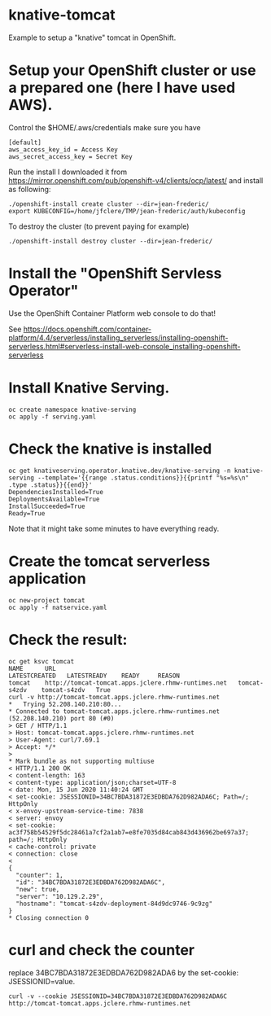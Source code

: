# knative-tomcat
Example to setup a "knative" tomcat in OpenShift.

# Setup your OpenShift cluster or use a prepared one (here I have used AWS).
Control the $HOME/.aws/credentials make sure you have
```
[default]
aws_access_key_id = Access Key
aws_secret_access_key = Secret Key
```
Run the install I downloaded it from https://mirror.openshift.com/pub/openshift-v4/clients/ocp/latest/ and install as following:
```
./openshift-install create cluster --dir=jean-frederic/
export KUBECONFIG=/home/jfclere/TMP/jean-frederic/auth/kubeconfig
```

To destroy the cluster (to prevent paying for example)
```
./openshift-install destroy cluster --dir=jean-frederic/
```
# Install the "OpenShift Servless Operator"
Use the OpenShift Container Platform web console to do that!

See https://docs.openshift.com/container-platform/4.4/serverless/installing_serverless/installing-openshift-serverless.html#serverless-install-web-console_installing-openshift-serverless

# Install Knative Serving.
```
oc create namespace knative-serving
oc apply -f serving.yaml
```

# Check the knative is installed
```
oc get knativeserving.operator.knative.dev/knative-serving -n knative-serving --template='{{range .status.conditions}}{{printf "%s=%s\n" .type .status}}{{end}}'
DependenciesInstalled=True
DeploymentsAvailable=True
InstallSucceeded=True
Ready=True
```
Note that it might take some minutes to have everything ready.

# Create the tomcat serverless application
```
oc new-project tomcat
oc apply -f natservice.yaml
```
# Check the result:
```
oc get ksvc tomcat
NAME      URL                                                  LATESTCREATED   LATESTREADY    READY     REASON
tomcat    http://tomcat-tomcat.apps.jclere.rhmw-runtimes.net   tomcat-s4zdv    tomcat-s4zdv   True      
curl -v http://tomcat-tomcat.apps.jclere.rhmw-runtimes.net
*   Trying 52.208.140.210:80...
* Connected to tomcat-tomcat.apps.jclere.rhmw-runtimes.net (52.208.140.210) port 80 (#0)
> GET / HTTP/1.1
> Host: tomcat-tomcat.apps.jclere.rhmw-runtimes.net
> User-Agent: curl/7.69.1
> Accept: */*
> 
* Mark bundle as not supporting multiuse
< HTTP/1.1 200 OK
< content-length: 163
< content-type: application/json;charset=UTF-8
< date: Mon, 15 Jun 2020 11:40:24 GMT
< set-cookie: JSESSIONID=34BC7BDA31872E3EDBDA762D982ADA6C; Path=/; HttpOnly
< x-envoy-upstream-service-time: 7838
< server: envoy
< set-cookie: ac3f758b54529f5dc28461a7cf2a1ab7=e8fe7035d84cab843d436962be697a37; path=/; HttpOnly
< cache-control: private
< connection: close
< 
{
  "counter": 1,
  "id": "34BC7BDA31872E3EDBDA762D982ADA6C",
  "new": true,
  "server": "10.129.2.29",
  "hostname": "tomcat-s4zdv-deployment-84d9dc9746-9c9zg"
}
* Closing connection 0
```

# curl and check the counter
replace 34BC7BDA31872E3EDBDA762D982ADA6 by the set-cookie: JSESSIONID=value.
```
curl -v --cookie JSESSIONID=34BC7BDA31872E3EDBDA762D982ADA6C http://tomcat-tomcat.apps.jclere.rhmw-runtimes.net
```
